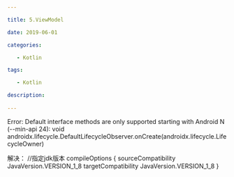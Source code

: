 ```yaml
---

title: 5.ViewModel

date: 2019-06-01

categories: 

   - Kotlin

tags: 

   - Kotlin 

description: 
​
---
```


Error: Default interface methods are only supported starting with Android N (--min-api 24): void androidx.lifecycle.DefaultLifecycleObserver.onCreate(androidx.lifecycle.LifecycleOwner)

解决：
//指定jdk版本
    compileOptions {
        sourceCompatibility JavaVersion.VERSION_1_8
        targetCompatibility JavaVersion.VERSION_1_8
    }
